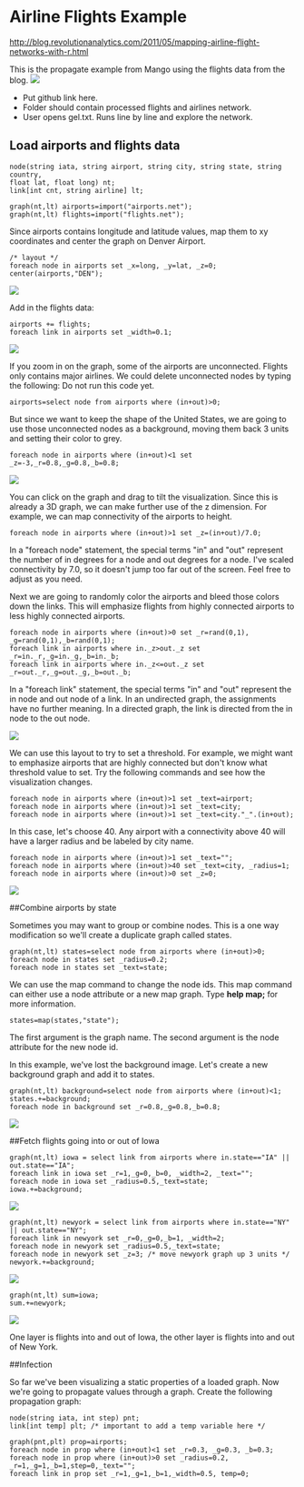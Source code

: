 # Airline Flights Example

http://blog.revolutionanalytics.com/2011/05/mapping-airline-flight-networks-with-r.html

This is the propagate example from Mango using the flights data from the blog.
![](fromDSM.png)

* Put github link here.
* Folder should contain processed flights and airlines network. 
* User opens gel.txt. Runs line by line and explore the network.

## Load airports and flights data
```
node(string iata, string airport, string city, string state, string country, 
float lat, float long) nt;
link[int cnt, string airline] lt;

graph(nt,lt) airports=import("airports.net");
graph(nt,lt) flights=import("flights.net");
```

Since airports contains longitude and latitude values, map them to xy coordinates and center the graph on Denver Airport.
```
/* layout */
foreach node in airports set _x=long, _y=lat, _z=0;
center(airports,"DEN");
```

![](flights01.png)

Add in the flights data:
```
airports += flights;
foreach link in airports set _width=0.1;
```

![](flights02.png)

If you zoom in on the graph, some of the airports are unconnected. Flights only contains major airlines. We could delete unconnected nodes by typing the following: Do not run this code yet.

```
airports=select node from airports where (in+out)>0;
```
But since we want to keep the shape of the United States, we are going to use those  unconnected nodes as a background, moving them back 3 units and setting their color to grey.

```
foreach node in airports where (in+out)<1 set _z=-3,_r=0.8,_g=0.8,_b=0.8;
```

![](flights03.png)

You can click on the graph and drag to tilt the visualization. Since this is already a 3D graph, we can make further use of the z dimension. For example, we can map connectivity of the airports to height.

```
foreach node in airports where (in+out)>1 set _z=(in+out)/7.0;
```

In a "foreach node" statement, the special terms "in" and "out" represent the number of in degrees for a node and out degrees for a node. I've scaled connectivity by 7.0, so it doesn't jump too far out of the screen. Feel free to adjust as you need.

Next we are going to randomly color the airports and bleed those colors down the links. This will emphasize flights from highly connected airports to less highly connected airports.

```
foreach node in airports where (in+out)>0 set _r=rand(0,1), _g=rand(0,1),_b=rand(0,1);
foreach link in airports where in._z>out._z set _r=in._r,_g=in._g,_b=in._b;
foreach link in airports where in._z<=out._z set _r=out._r,_g=out._g,_b=out._b;
```

In a "foreach link" statement, the special terms "in" and "out" represent the in node and out node of a link. In an undirected graph, the assignments have no further meaning. In a directed graph, the link is directed from the in node to the out node.

![](flights04.png)

We can use this layout to try to set a threshold. For example, we might want to emphasize airports that are highly connected but don't know what threshold value to set. Try the following commands and see how the visualization changes.

```
foreach node in airports where (in+out)>1 set _text=airport;
foreach node in airports where (in+out)>1 set _text=city;
foreach node in airports where (in+out)>1 set _text=city."_".(in+out);
```

In this case, let's choose 40. Any airport with a connectivity above 40 will have a larger radius and be labeled by city name.

```
foreach node in airports where (in+out)>1 set _text="";
foreach node in airports where (in+out)>40 set _text=city, _radius=1;
foreach node in airports where (in+out)>0 set _z=0;
```

![](flights05.png)

##Combine airports by state

Sometimes you may want to group or combine nodes. This is a one way modification so we'll create a duplicate graph called states.

```
graph(nt,lt) states=select node from airports where (in+out)>0;
foreach node in states set _radius=0.2;
foreach node in states set _text=state;
```

We can use the map command to change the node ids. This map command can either use a node attribute or a new map graph. Type **help map;** for more information.

```
states=map(states,"state");
```

The first argument is the graph name. The second argument is the node attribute for the new  node id.

In this example, we've lost the background image. Let's create a new background graph and add it to states.
```
graph(nt,lt) background=select node from airports where (in+out)<1;
states.+=background;
foreach node in background set _r=0.8,_g=0.8,_b=0.8;
```

![](states.png)

##Fetch flights going into or out of Iowa

```
graph(nt,lt) iowa = select link from airports where in.state=="IA" || out.state=="IA";
foreach link in iowa set _r=1,_g=0,_b=0, _width=2, _text="";
foreach node in iowa set _radius=0.5,_text=state;
iowa.+=background;
```

![](iowa.png)

```
graph(nt,lt) newyork = select link from airports where in.state=="NY" || out.state=="NY";
foreach link in newyork set _r=0,_g=0,_b=1, _width=2;
foreach node in newyork set _radius=0.5,_text=state;
foreach node in newyork set _z=3; /* move newyork graph up 3 units */
newyork.+=background;
```

![](newyork.png)

```
graph(nt,lt) sum=iowa;
sum.+=newyork;
```

![](ia_ny.png)

One layer is flights into and out of Iowa, the other layer is flights into and out of New York.


##Infection 

So far we've been visualizing a static properties of a loaded graph. Now we're going to propagate values through a graph. Create the following propagation graph:

```
node(string iata, int step) pnt;
link[int temp] plt; /* important to add a temp variable here */

graph(pnt,plt) prop=airports;
foreach node in prop where (in+out)<1 set _r=0.3, _g=0.3, _b=0.3;
foreach node in prop where (in+out)>0 set _radius=0.2, _r=1,_g=1,_b=1,step=0,_text="";
foreach link in prop set _r=1,_g=1,_b=1,_width=0.5, temp=0;
```






